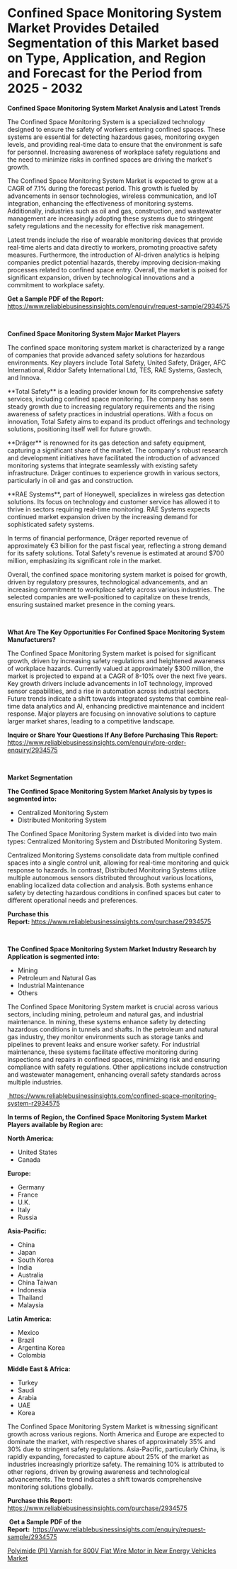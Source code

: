 <p><h1>Confined Space Monitoring System Market Provides Detailed Segmentation of this Market based on Type, Application, and Region and Forecast for the Period from 2025 - 2032</h1></p><p><strong>Confined Space Monitoring System Market Analysis and Latest Trends</strong></p>
<p><p>The Confined Space Monitoring System is a specialized technology designed to ensure the safety of workers entering confined spaces. These systems are essential for detecting hazardous gases, monitoring oxygen levels, and providing real-time data to ensure that the environment is safe for personnel. Increasing awareness of workplace safety regulations and the need to minimize risks in confined spaces are driving the market's growth.</p><p>The Confined Space Monitoring System Market is expected to grow at a CAGR of 7.1% during the forecast period. This growth is fueled by advancements in sensor technologies, wireless communication, and IoT integration, enhancing the effectiveness of monitoring systems. Additionally, industries such as oil and gas, construction, and wastewater management are increasingly adopting these systems due to stringent safety regulations and the necessity for effective risk management.</p><p>Latest trends include the rise of wearable monitoring devices that provide real-time alerts and data directly to workers, promoting proactive safety measures. Furthermore, the introduction of AI-driven analytics is helping companies predict potential hazards, thereby improving decision-making processes related to confined space entry. Overall, the market is poised for significant expansion, driven by technological innovations and a commitment to workplace safety.</p></p>
<p><strong>Get a Sample PDF of the Report:&nbsp;</strong> <a href="https://www.reliablebusinessinsights.com/enquiry/request-sample/2934575?utm_campaign=3077&utm_medium=2&utm_source=Github&utm_content=ia&utm_term=13032025&utm_id=confined-space-monitoring-system">https://www.reliablebusinessinsights.com/enquiry/request-sample/2934575</a></p>
<p>&nbsp;</p>
<p><strong>Confined Space Monitoring System Major Market Players</strong></p>
<p><p>The confined space monitoring system market is characterized by a range of companies that provide advanced safety solutions for hazardous environments. Key players include Total Safety, United Safety, Dräger, AFC International, Riddor Safety International Ltd, TES, RAE Systems, Gastech, and Innova.</p><p>**Total Safety** is a leading provider known for its comprehensive safety services, including confined space monitoring. The company has seen steady growth due to increasing regulatory requirements and the rising awareness of safety practices in industrial operations. With a focus on innovation, Total Safety aims to expand its product offerings and technology solutions, positioning itself well for future growth.</p><p>**Dräger** is renowned for its gas detection and safety equipment, capturing a significant share of the market. The company's robust research and development initiatives have facilitated the introduction of advanced monitoring systems that integrate seamlessly with existing safety infrastructure. Dräger continues to experience growth in various sectors, particularly in oil and gas and construction.</p><p>**RAE Systems**, part of Honeywell, specializes in wireless gas detection solutions. Its focus on technology and customer service has allowed it to thrive in sectors requiring real-time monitoring. RAE Systems expects continued market expansion driven by the increasing demand for sophisticated safety systems.</p><p>In terms of financial performance, Dräger reported revenue of approximately €3 billion for the past fiscal year, reflecting a strong demand for its safety solutions. Total Safety's revenue is estimated at around $700 million, emphasizing its significant role in the market.</p><p>Overall, the confined space monitoring system market is poised for growth, driven by regulatory pressures, technological advancements, and an increasing commitment to workplace safety across various industries. The selected companies are well-positioned to capitalize on these trends, ensuring sustained market presence in the coming years.</p></p>
<p>&nbsp;</p>
<p><strong>What Are The Key Opportunities For Confined Space Monitoring System Manufacturers?</strong></p>
<p><p>The Confined Space Monitoring System market is poised for significant growth, driven by increasing safety regulations and heightened awareness of workplace hazards. Currently valued at approximately $300 million, the market is projected to expand at a CAGR of 8-10% over the next five years. Key growth drivers include advancements in IoT technology, improved sensor capabilities, and a rise in automation across industrial sectors. Future trends indicate a shift towards integrated systems that combine real-time data analytics and AI, enhancing predictive maintenance and incident response. Major players are focusing on innovative solutions to capture larger market shares, leading to a competitive landscape.</p></p>
<p><strong>Inquire or Share Your Questions If Any Before Purchasing This Report:</strong> <a href="https://www.reliablebusinessinsights.com/enquiry/pre-order-enquiry/2934575?utm_campaign=3077&utm_medium=2&utm_source=Github&utm_content=ia&utm_term=13032025&utm_id=confined-space-monitoring-system">https://www.reliablebusinessinsights.com/enquiry/pre-order-enquiry/2934575</a></p>
<p>&nbsp;</p>
<p><strong>Market Segmentation</strong></p>
<p><strong>The Confined Space Monitoring System Market Analysis by types is segmented into:</strong></p>
<p><ul><li>Centralized Monitoring System</li><li>Distributed Monitoring System</li></ul></p>
<p><p>The Confined Space Monitoring System market is divided into two main types: Centralized Monitoring System and Distributed Monitoring System. </p><p>Centralized Monitoring Systems consolidate data from multiple confined spaces into a single control unit, allowing for real-time monitoring and quick response to hazards. In contrast, Distributed Monitoring Systems utilize multiple autonomous sensors distributed throughout various locations, enabling localized data collection and analysis. Both systems enhance safety by detecting hazardous conditions in confined spaces but cater to different operational needs and preferences.</p></p>
<p><strong>Purchase this Report:&nbsp;</strong><a href="https://www.reliablebusinessinsights.com/purchase/2934575?utm_campaign=3077&utm_medium=2&utm_source=Github&utm_content=ia&utm_term=13032025&utm_id=confined-space-monitoring-system">https://www.reliablebusinessinsights.com/purchase/2934575</a></p>
<p>&nbsp;</p>
<p><strong>The Confined Space Monitoring System Market Industry Research by Application is segmented into:</strong></p>
<p><ul><li>Mining</li><li>Petroleum and Natural Gas</li><li>Industrial Maintenance</li><li>Others</li></ul></p>
<p><p>The Confined Space Monitoring System market is crucial across various sectors, including mining, petroleum and natural gas, and industrial maintenance. In mining, these systems enhance safety by detecting hazardous conditions in tunnels and shafts. In the petroleum and natural gas industry, they monitor environments such as storage tanks and pipelines to prevent leaks and ensure worker safety. For industrial maintenance, these systems facilitate effective monitoring during inspections and repairs in confined spaces, minimizing risk and ensuring compliance with safety regulations. Other applications include construction and wastewater management, enhancing overall safety standards across multiple industries.</p></p>
<p><a href="https://www.reliablebusinessinsights.com/confined-space-monitoring-system-r2934575?utm_campaign=3077&utm_medium=2&utm_source=Github&utm_content=ia&utm_term=13032025&utm_id=confined-space-monitoring-system">&nbsp;https://www.reliablebusinessinsights.com/confined-space-monitoring-system-r2934575</a></p>
<p><strong>In terms of Region, the Confined Space Monitoring System Market Players available by Region are:</strong></p>
<p>
    <p> <strong> North America: </strong>
        <ul>
            <li>United States</li>
            <li>Canada</li>
        </ul>
        </p> 
    <p> <strong> Europe: </strong>
        <ul>
            <li>Germany</li>
            <li>France</li>
            <li>U.K.</li>
            <li>Italy</li>
            <li>Russia</li>
        </ul>
        </p> 
    <p> <strong> Asia-Pacific: </strong>
        <ul>
            <li>China</li>
            <li>Japan</li>
            <li>South Korea</li>
            <li>India</li>
            <li>Australia</li>
            <li>China Taiwan</li>
            <li>Indonesia</li>
            <li>Thailand</li>
            <li>Malaysia</li>
        </ul>
        </p> 
    <p> <strong> Latin America: </strong>
        <ul>
            <li>Mexico</li>
            <li>Brazil</li>
            <li>Argentina Korea</li>
            <li>Colombia</li>
        </ul>
        </p> 
    <p> <strong> Middle East & Africa: </strong>
        <ul>
            <li>Turkey</li>
            <li>Saudi</li>
            <li>Arabia</li>
            <li>UAE</li>
            <li>Korea</li>
        </ul>
    </p>
    </p>
<p><p>The Confined Space Monitoring System Market is witnessing significant growth across various regions. North America and Europe are expected to dominate the market, with respective shares of approximately 35% and 30% due to stringent safety regulations. Asia-Pacific, particularly China, is rapidly expanding, forecasted to capture about 25% of the market as industries increasingly prioritize safety. The remaining 10% is attributed to other regions, driven by growing awareness and technological advancements. The trend indicates a shift towards comprehensive monitoring solutions globally.</p></p>
<p><strong>Purchase this Report: </strong><a href="https://www.reliablebusinessinsights.com/purchase/2934575?utm_campaign=3077&utm_medium=2&utm_source=Github&utm_content=ia&utm_term=13032025&utm_id=confined-space-monitoring-system">https://www.reliablebusinessinsights.com/purchase/2934575</a></p>
<p>&nbsp;<strong>Get a Sample PDF of the Report:&nbsp;&nbsp;</strong><a href="https://www.reliablebusinessinsights.com/enquiry/request-sample/2934575?utm_campaign=3077&utm_medium=2&utm_source=Github&utm_content=ia&utm_term=13032025&utm_id=confined-space-monitoring-system">https://www.reliablebusinessinsights.com/enquiry/request-sample/2934575</a></p>
<p><strong></strong></p>
<p><p><a href="https://github.com/balapopepi/Market-Research-Report-List-1/blob/main/polyimide-pi-varnish-for-800v-flat-wire-motor-in-new-energy-vehicles-market.md?utm_campaign=3077&utm_medium=2&utm_source=Github&utm_content=ia&utm_term=13032025&utm_id=confined-space-monitoring-system">Polyimide (PI) Varnish for 800V Flat Wire Motor in New Energy Vehicles Market</a></p></p>